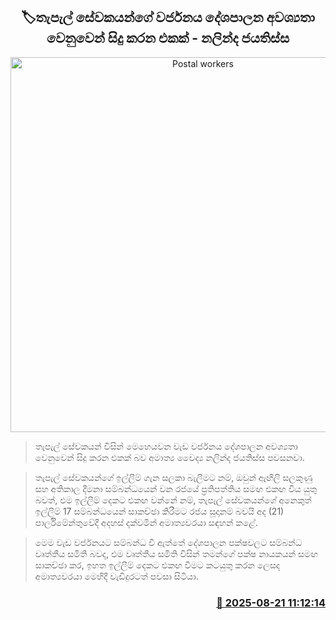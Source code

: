 <p align='center'><b><h2 align='center' title='Postal workers' strike is being carried out for political reasons - Nalinda Jayatissa'>🏷තැපැල් සේවකයන්ගේ වර්ජනය දේශපාලන අවශ්‍යතා වෙනුවෙන් සිදු කරන එකක් - නලින්ද ජයතිස්ස</h2></b></p>
<p align='center'><img src='https://helakuru.sgp1.cdn.digitaloceanspaces.com/esana/images/lib/nalinda-jayathissa-parliment.jpg' width='600' alt='Postal workers' strike is being carried out for political reasons - Nalinda Jayatissa'></p>

> තැපැල් සේවකයන් විසින් මෙහෙයවන වැඩ වර්ජනය දේශපාලන අවශ්‍යතා වෙනුවෙන් සිදු කරන එකක් බව අමාත්‍ය වෛද්‍ය නලින්ද ජයතිස්ස පවසනවා.

> තැපැල් සේවකයන්ගේ ඉල්ලීම් ගැන සලකා බැලීමට නම්, ඔවුන් ඇඟිලි සලකුණු සහ අතිකාල දීමනා සම්බන්ධයෙන් වන රජයේ ප්‍රතිපත්තිය සමඟ එකඟ විය යුතු බවත්, එම ඉල්ලීම් දෙකට එකඟ වන්නේ නම්, තැපැල් සේවකයන්ගේ අනෙකුත් ඉල්ලීම් 17 සම්බන්ධයෙන් සාකච්ඡා කිරීමට රජය සූදානම් බවයි අද (21) පාර්ලිමේන්තුවේදී අදහස් දක්වමින් අමාත්‍යවරයා සඳහන් කළේ.

> මෙම වැඩ වර්ජනයට සම්බන්ධ වී ඇත්තේ දේශපාලන පක්ෂවලට සම්බන්ධ වෘත්තීය සමිති බවද, එම වෘත්තීය සමිති විසින් තමන්ගේ පක්ෂ නායකයන් සමඟ සාකච්ඡා කර, ඉහත ඉල්ලීම් දෙකට එකඟ වීමට කටයුතු කරන ලෙසද අමාත්‍යවරයා මෙහිදී වැඩිදුරටත් පවසා සිටියා.



<h3 align='right'><a href='https://www.helakuru.lk/esana/p/112896/'>📅 2025-08-21 11:12:14</a></h3>
